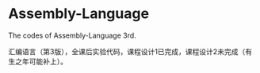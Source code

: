 # Assembly-Language
The codes of Assembly-Language 3rd.

汇编语言（第3版），全课后实验代码，课程设计1已完成，课程设计2未完成（有生之年可能补上）。
